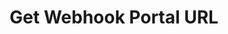 ---
title: Get Webhook Portal URL
excerpt: >-
  Generates a magic link for you to log on to URL to the app portal. From the
  portal you can configure webhook subscriptions in a user-friendly interface.
api:
  file: openapi (2).json
  operationId: get_portal_link
hidden: false
---